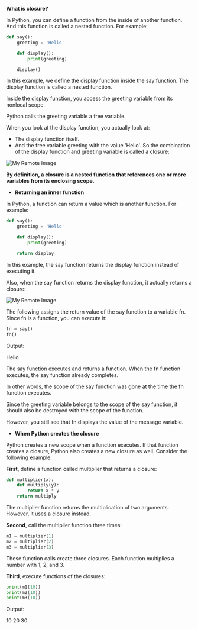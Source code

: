 **What is closure?**

In Python, you can define a function from the inside of another function. And this function is called a nested function. For example:
```python
def say():
    greeting = 'Hello'

    def display():
        print(greeting)

    display()
```
In this example, we define the display function inside the say function. The display function is called a nested function.

Inside the display function, you access the greeting variable from its nonlocal scope.

Python calls the greeting variable a free variable.

When you look at the display function, you actually look at:

- The display function itself.
- And the free variable greeting with the value 'Hello'.
So the combination of the display function and greeting variable is called a closure:

![My Remote Image](https://www.pythontutorial.net/wp-content/uploads/2020/11/Python-Closure-Example.png)

**By definition, a closure is a nested function that references one or more variables from its enclosing scope.**

- **Returning an inner function**

In Python, a function can return a value which is another function. For example:
```python
def say():
    greeting = 'Hello'

    def display():
        print(greeting)

    return display    
```
In this example, the say function returns the display function instead of executing it.

Also, when the say function returns the display function, it actually returns a closure:

![My Remote Image](https://www.pythontutorial.net/wp-content/uploads/2020/11/Python-Closures.png)

The following assigns the return value of the say function to a variable fn. Since fn is a function, you can execute it:
```python
fn = say()
fn()
```
Output:

Hello

The say function executes and returns a function. When the fn function executes, the say function already completes.

In other words, the scope of the say function was gone at the time the fn function executes.

Since the greeting variable belongs to the scope of the say function, it should also be destroyed with the scope of the function.

However, you still see that fn displays the value of the message variable.

- **When Python creates the closure**

Python creates a new scope when a function executes. If that function creates a closure, Python also creates a new closure as well. Consider the following example:

**First**, define a function called multiplier that returns a closure:
```python
def multiplier(x):
    def multiply(y):
        return x * y
    return multiply
```

The multiplier function returns the multiplication of two arguments. However, it uses a closure instead.

**Second**, call the multiplier function three times:
```python
m1 = multiplier(1)
m2 = multiplier(2)
m3 = multiplier(3)
```
These function calls create three closures. Each function multiplies a number with 1, 2, and 3.

**Third**, execute functions of the closures:
```python
print(m1(10))
print(m2(10))
print(m3(10))
```
Output:

10
20
30
